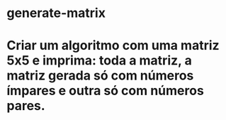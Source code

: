 # generate-matrix
# Criar um algoritmo com uma matriz 5x5 e imprima: toda a matriz, a matriz gerada só com números ímpares e outra só com números pares.
